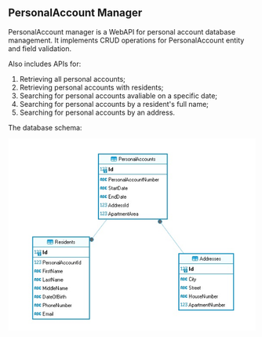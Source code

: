 ## PersonalAccount Manager
PersonalAccount manager is a WebAPI for personal account database management. It implements CRUD operations for PersonalAccount entity and field validation.

Also includes APIs for:
1. Retrieving all personal accounts;
2. Retrieving personal accounts with residents;
3. Searching for personal accounts avaliable on a specific date;
4. Searching for personal accounts by a resident's full name;
5. Searching for personal accounts by an address.


The database schema:

![Database schema](mmedia/db.jpg)

